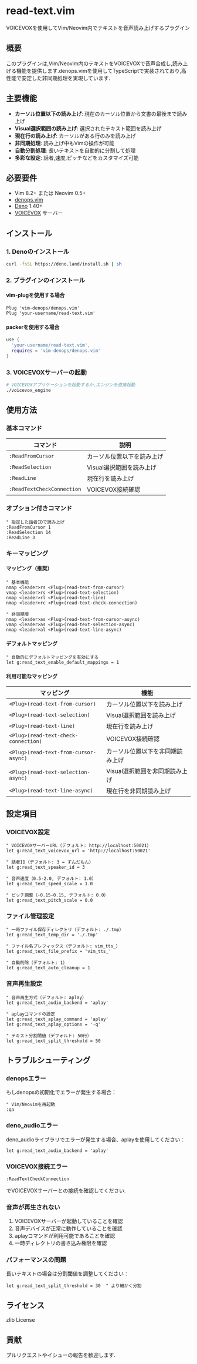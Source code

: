 # read-text.vim

VOICEVOXを使用してVim/Neovim内でテキストを音声読み上げするプラグイン

## 概要

このプラグインは,Vim/Neovim内のテキストをVOICEVOXで音声合成し,読み上げる機能を提供します.denops.vimを使用してTypeScriptで実装されており,高性能で安定した非同期処理を実現しています.

## 主要機能

- **カーソル位置以下の読み上げ**: 現在のカーソル位置から文書の最後まで読み上げ
- **Visual選択範囲の読み上げ**: 選択されたテキスト範囲を読み上げ
- **現在行の読み上げ**: カーソルがある行のみを読み上げ
- **非同期処理**: 読み上げ中もVimの操作が可能
- **自動分割処理**: 長いテキストを自動的に分割して処理
- **多彩な設定**: 話者,速度,ピッチなどをカスタマイズ可能

## 必要要件

- Vim 8.2+ または Neovim 0.5+
- [denops.vim](https://github.com/vim-denops/denops.vim)
- [Deno](https://deno.land/) 1.40+
- [VOICEVOX](https://voicevox.hiroshiba.jp/) サーバー

## インストール

### 1. Denoのインストール

```bash
curl -fsSL https://deno.land/install.sh | sh
```

### 2. プラグインのインストール

#### vim-plugを使用する場合

```vim
Plug 'vim-denops/denops.vim'
Plug 'your-username/read-text.vim'
```

#### packerを使用する場合

```lua
use {
  'your-username/read-text.vim',
  requires = 'vim-denops/denops.vim'
}
```

### 3. VOICEVOXサーバーの起動

```bash
# VOICEVOXアプリケーションを起動するか,エンジンを直接起動
./voicevox_engine
```

## 使用方法

### 基本コマンド

| コマンド | 説明 |
|----------|------|
| `:ReadFromCursor` | カーソル位置以下を読み上げ |
| `:ReadSelection` | Visual選択範囲を読み上げ |
| `:ReadLine` | 現在行を読み上げ |
| `:ReadTextCheckConnection` | VOICEVOX接続確認 |

### オプション付きコマンド

```vim
" 指定した話者IDで読み上げ
:ReadFromCursor 1
:ReadSelection 14
:ReadLine 3
```

### キーマッピング

#### <Plug>マッピング（推奨）

```vim
" 基本機能
nmap <leader>rs <Plug>(read-text-from-cursor)
vmap <leader>rs <Plug>(read-text-selection)
nmap <leader>rl <Plug>(read-text-line)
nmap <leader>rc <Plug>(read-text-check-connection)

" 非同期版
nmap <leader>as <Plug>(read-text-from-cursor-async)
vmap <leader>as <Plug>(read-text-selection-async)
nmap <leader>al <Plug>(read-text-line-async)
```

#### デフォルトマッピング

```vim
" 自動的にデフォルトマッピングを有効にする
let g:read_text_enable_default_mappings = 1
```

#### 利用可能な<Plug>マッピング

| <Plug>マッピング | 機能 |
|------------------|------|
| `<Plug>(read-text-from-cursor)` | カーソル位置以下を読み上げ |
| `<Plug>(read-text-selection)` | Visual選択範囲を読み上げ |
| `<Plug>(read-text-line)` | 現在行を読み上げ |
| `<Plug>(read-text-check-connection)` | VOICEVOX接続確認 |
| `<Plug>(read-text-from-cursor-async)` | カーソル位置以下を非同期読み上げ |
| `<Plug>(read-text-selection-async)` | Visual選択範囲を非同期読み上げ |
| `<Plug>(read-text-line-async)` | 現在行を非同期読み上げ |

## 設定項目

### VOICEVOX設定

```vim
" VOICEVOXサーバーURL（デフォルト: http://localhost:50021）
let g:read_text_voicevox_url = 'http://localhost:50021'

" 話者ID（デフォルト: 3 = ずんだもん）
let g:read_text_speaker_id = 3

" 音声速度（0.5-2.0, デフォルト: 1.0）
let g:read_text_speed_scale = 1.0

" ピッチ調整（-0.15-0.15, デフォルト: 0.0）
let g:read_text_pitch_scale = 0.0
```

### ファイル管理設定

```vim
" 一時ファイル保存ディレクトリ（デフォルト: ./.tmp）
let g:read_text_temp_dir = './.tmp'

" ファイル名プレフィックス（デフォルト: vim_tts_）
let g:read_text_file_prefix = 'vim_tts_'

" 自動削除（デフォルト: 1）
let g:read_text_auto_cleanup = 1
```

### 音声再生設定

```vim
" 音声再生方式（デフォルト: aplay）
let g:read_text_audio_backend = 'aplay'

" aplayコマンドの設定
let g:read_text_aplay_command = 'aplay'
let g:read_text_aplay_options = '-q'

" テキスト分割閾値（デフォルト: 50行）
let g:read_text_split_threshold = 50
```
## トラブルシューティング

### denopsエラー

もしdenopsの初期化でエラーが発生する場合：

```vim
" Vim/Neovimを再起動
:qa
```

### deno_audioエラー

deno_audioライブラリでエラーが発生する場合、aplayを使用してください：

```vim
let g:read_text_audio_backend = 'aplay'
```

### VOICEVOX接続エラー

```vim
:ReadTextCheckConnection
```

でVOICEVOXサーバーとの接続を確認してください.

### 音声が再生されない

1. VOICEVOXサーバーが起動していることを確認
2. 音声デバイスが正常に動作していることを確認
3. aplayコマンドが利用可能であることを確認
4. 一時ディレクトリの書き込み権限を確認

### パフォーマンスの問題

長いテキストの場合は分割閾値を調整してください：

```vim
let g:read_text_split_threshold = 30  " より細かく分割
```

## ライセンス

zlib License

## 貢献

プルリクエストやイシューの報告を歓迎します.
